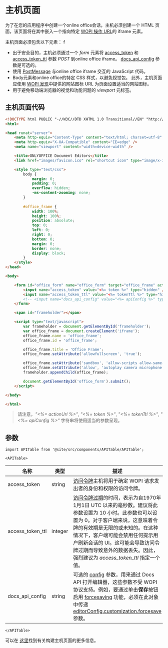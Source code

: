 ﻿---
sidebar_position: -7
---

# 主机页面

为了在您的应用程序中创建一个online office会话，主机必须创建一个 HTML 页面，该页面将在其中嵌入一个指向特定 [WOPI 操作 URL](./wopi-discovery.md#wopi-actions)的 iframe 元素。

主机页面必须包含以下元素：
f
- 出于安全目的，主机必须通过一个 *form* 元素将 [access\_token](#access_token) 和 [access\_token\_ttl](#access_token_ttl) 参数 *POST* 到online office iframe。 [docs\_api\_config](#docs_api_config) 参数是可选的。
- 使用 [PostMessage](./postmessage.md) 与online office iframe 交互的 JavaScript 代码。
- Body元素和online office的特定 CSS 样式，以避免视觉包。 此外，主机页面应使用 [WOPI 发现](./wopi-discovery.md)中提供的网站图标 URL 为页面设置适当的网站图标。
- 用于避免移动端浏览器的视觉和功能问题的 *viewport* 元标签。

## 主机页面代码

``` html
<!DOCTYPE html PUBLIC "-//W3C//DTD XHTML 1.0 Transitional//EN" "http://www.w3.org/TR/xhtml1/DTD/xhtml1-transitional.dtd">
<html>

<head runat="server">
    <meta http-equiv="Content-Type" content="text/html; charset=utf-8" />
    <meta http-equiv="X-UA-Compatible" content="IE=edge" />
    <meta name="viewport" content="width=device-width" />

    <title>ONLYOFFICE Document Editors</title>
    <link href="images/favicon.ico" rel="shortcut icon" type="image/x-icon" />

    <style type="text/css">
        body {
            margin: 0;
            padding: 0;
            overflow: hidden;
            -ms-content-zooming: none;
        }
        
        #office_frame {
            width: 100%;
            height: 100%;
            position: absolute;
            top: 0;
            left: 0;
            right: 0;
            bottom: 0;
            margin: 0;
            border: none;
            display: block;
        }
    </style>
</head>

<body>

    <form id="office_form" name="office_form" target="office_frame" action="<%= actionUrl %>" method="post">
        <input name="access_token" value="<%= token %>" type="hidden" />
        <input name="access_token_ttl" value="<%= tokenTtl %>" type="hidden" />
        <!-- <input name="docs_api_config" value="<%= apiConfig %>" type="hidden" /> -->
    </form>

    <span id="frameholder"></span>

    <script type="text/javascript">
        var frameholder = document.getElementById('frameholder');
        var office_frame = document.createElement('iframe');
        office_frame.name = 'office_frame';
        office_frame.id = 'office_frame';

        office_frame.title = 'Office Frame';
        office_frame.setAttribute('allowfullscreen', 'true');

        office_frame.setAttribute('sandbox', 'allow-scripts allow-same-origin allow-forms allow-popups allow-top-navigation allow-popups-to-escape-sandbox allow-downloads allow-modals');
        office_frame.setAttribute('allow', 'autoplay camera microphone display-capture');
        frameholder.appendChild(office_frame);

        document.getElementById('office_form').submit();
    </script>

</body>

</html>
```

> 请注意，*"\<%= actionUrl %\>"*, *"\<%= token %\>"*, *"\<%= tokenTtl %\>"*, *"\<%= apiConfig %\>"* 字符串将使用适当的参数呈现。

## 参数

```mdx-code-block
import APITable from '@site/src/components/APITable/APITable';

<APITable>
```

| 名称               | 类型    | 描述                                                                                                                                                                                                                                                                                                                                                                                                                                                                                                                                                                            |
| ------------------ | ------- | -------------------------------------------------------------------------------------------------------------------------------------------------------------------------------------------------------------------------------------------------------------------------------------------------------------------------------------------------------------------------------------------------------------------------------------------------------------------------------------------------------------------------------------------------------------------------------------- |
| access\_token      | string  | [访问令牌](./key-concepts.md#access-token)主机将用于确定 WOPI 请求发出者的身份和权限的访问令牌。                                                                                                                                                                                                                                                                                                                                                                                                                           |
| access\_token\_ttl | integer | [访问令牌过期](./key-concepts.md#the-access_token_ttl-property)的时间，表示为自1970年1月1日 UTC 以来的毫秒数。建议将此参数设置为 10 小时。此参数也可以设置为 0。对于客户端来说，这意味着令牌的有效期是无限的或未知的。在这种情况下，客户端可能会禁用任何提示用户刷新会话的 UI。这可能会导致访问令牌过期而导致意外的数据丢失。因此，强烈建议为 *access_token_ttl* 指定一个值。 |
| docs\_api\_config  | string  | 可选的 [config](../usage-api/config/config.md) 参数，用来通过 Docs API 打开编辑器，这些参数不受 WOPI 协议支持。例如，要通过单击**保存**按钮启用 [forcesaving](../get-started/how-it-works/saving-file.md#force-saving) 功能，必须在此对象中传递 [editorConfig.customization.forcesave](../usage-api/config/editor/customization/customization-standard-branding.md#forcesave) 参数。                                                                                                           |

```mdx-code-block
</APITable>
```

可以在 [这里](https://docs.microsoft.com/en-us/microsoft-365/cloud-storage-partner-program/online/hostpage)找到有关构建主机页面的更多信息。
